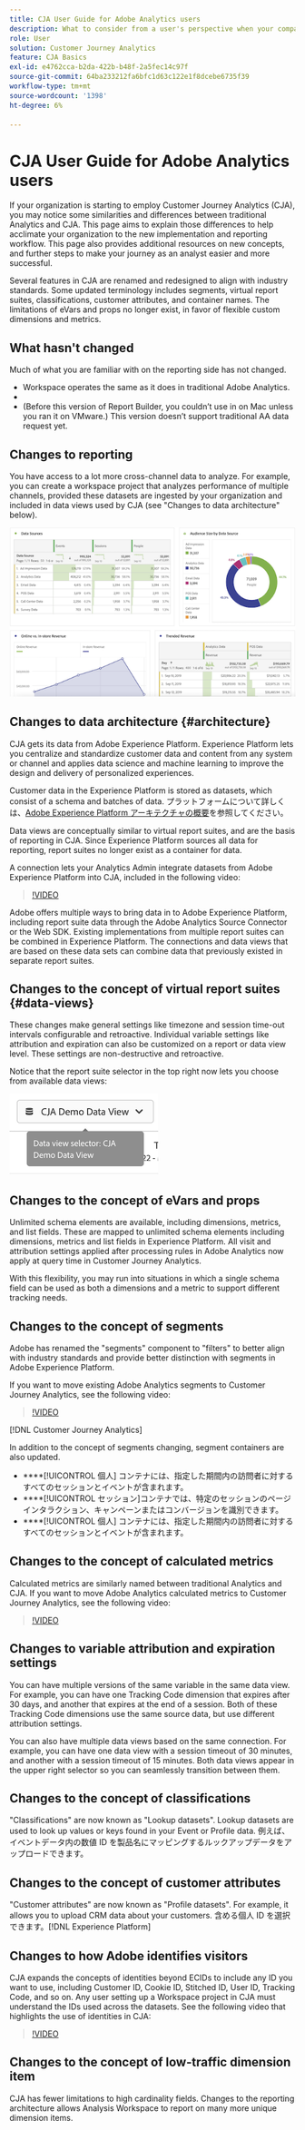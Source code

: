 ```yaml
---
title: CJA User Guide for Adobe Analytics users
description: What to consider from a user's perspective when your company moves data from Adobe Analytics to Customer Journey Analytics
role: User
solution: Customer Journey Analytics
feature: CJA Basics
exl-id: e4762cca-b2da-422b-b48f-2a5fec14c97f
source-git-commit: 64ba233212fa6bfc1d63c122e1f8dcebe6735f39
workflow-type: tm+mt
source-wordcount: '1398'
ht-degree: 6%

---
```


# CJA User Guide for Adobe Analytics users

If your organization is starting to employ Customer Journey Analytics (CJA), you may notice some similarities and differences between traditional Analytics and CJA. This page aims to explain those differences to help acclimate your organization to the new implementation and reporting workflow. This page also provides additional resources on new concepts, and further steps to make your journey as an analyst easier and more successful.

Several features in CJA are renamed and redesigned to align with industry standards. Some updated terminology includes segments, virtual report suites, classifications, customer attributes, and container names. The limitations of eVars and props no longer exist, in favor of flexible custom dimensions and metrics.

## What hasn&#39;t changed

Much of what you are familiar with on the reporting side has not changed.

* [](/help/analysis-workspace/home.md)Workspace operates the same as it does in traditional Adobe Analytics.
* [](/help/mobile-app/home.md)
* [](/help/report-builder/report-buider-overview.md)(Before this version of Report Builder, you couldn’t use in on Mac unless you ran it on VMware.) This version doesn’t support traditional AA data request yet.

## Changes to reporting

You have access to a lot more cross-channel data to analyze. For example, you can create a workspace project that analyzes performance of multiple channels, provided these datasets are ingested by your organization and included in data views used by CJA (see &quot;Changes to data architecture&quot; below).

![](assets/cross-channel.png)

## Changes to data architecture {#architecture}

CJA gets its data from Adobe Experience Platform. Experience Platform lets you centralize and standardize customer data and content from any system or channel and applies data science and machine learning to improve the design and delivery of personalized experiences.

Customer data in the Experience Platform is stored as datasets, which consist of a schema and batches of data. プラットフォームについて詳しくは、[Adobe Experience Platform アーキテクチャの概要](https://experienceleague.adobe.com/docs/platform-learn/tutorials/intro-to-platform/basic-architecture.html?lang=en)を参照してください。

[](/help/connections/create-connection.md)[](/help/data-views/data-views.md)Data views are conceptually similar to virtual report suites, and are the basis of reporting in CJA. Since Experience Platform sources all data for reporting, report suites no longer exist as a container for data.

A connection lets your Analytics Admin integrate datasets from Adobe Experience Platform into CJA, included in the following video:

>[!VIDEO](https://video.tv.adobe.com/v/35111/?quality=12)

Adobe offers multiple ways to bring data in to Adobe Experience Platform, including report suite data through the Adobe Analytics Source Connector or the Web SDK. Existing implementations from multiple report suites can be combined in Experience Platform. The connections and data views that are based on these data sets can combine data that previously existed in separate report suites.

## Changes to the concept of virtual report suites {#data-views}

[](/help/data-views/create-dataview.md)These changes make general settings like timezone and session time-out intervals configurable and retroactive. Individual variable settings like attribution and expiration can also be customized on a report or data view level. These settings are non-destructive and retroactive.

Notice that the report suite selector in the top right now lets you choose from available data views:

![](assets/data-views.png)

[](/help/data-views/data-views-usecases.md)

## Changes to the concept of eVars and props

Unlimited schema elements are available, including dimensions, metrics, and list fields. These are mapped to unlimited schema elements including dimensions, metrics and list fields in Experience Platform. All visit and attribution settings applied after processing rules in Adobe Analytics now apply at query time in Customer Journey Analytics.

With this flexibility, you may run into situations in which a single schema field can be used as both a dimensions and a metric to support different tracking needs.

## Changes to the concept of segments

Adobe has renamed the &quot;segments&quot; component to &quot;filters&quot; to better align with industry standards and provide better distinction with segments in Adobe Experience Platform.

If you want to move existing Adobe Analytics segments to Customer Journey Analytics, see the following video:

>[!VIDEO](https://video.tv.adobe.com/v/31982/?quality=12)

[!DNL Customer Journey Analytics]

In addition to the concept of segments changing, segment containers are also updated.

* ****[!UICONTROL 個人] コンテナには、指定した期間内の訪問者に対するすべてのセッションとイベントが含まれます。
* ****[!UICONTROL セッション]コンテナでは、特定のセッションのページインタラクション、キャンペーンまたはコンバージョンを識別できます。
* ****[!UICONTROL 個人] コンテナには、指定した期間内の訪問者に対するすべてのセッションとイベントが含まれます。

## Changes to the concept of calculated metrics

Calculated metrics are similarly named between traditional Analytics and CJA. If you want to move Adobe Analytics calculated metrics to Customer Journey Analytics, see the following video:

>[!VIDEO](https://video.tv.adobe.com/v/31788/?quality=12)

## Changes to variable attribution and expiration settings

[](/help/data-views/component-settings/persistence.md)

You can have multiple versions of the same variable in the same data view. For example, you can have one Tracking Code dimension that expires after 30 days, and another that expires at the end of a session. Both of these Tracking Code dimensions use the same source data, but use different attribution settings.

You can also have multiple data views based on the same connection. For example, you can have one data view with a session timeout of 30 minutes, and another with a session timeout of 15 minutes. Both data views appear in the upper right selector so you can seamlessly transition between them.

## Changes to the concept of classifications

&quot;Classifications&quot; are now known as &quot;Lookup datasets&quot;. Lookup datasets are used to look up values or keys found in your Event or Profile data. 例えば、イベントデータ内の数値 ID を製品名にマッピングするルックアップデータをアップロードできます。[](/help/use-cases/b2b.md)

## Changes to the concept of customer attributes

&quot;Customer attributes&quot; are now known as &quot;Profile datasets&quot;. For example, it allows you to upload CRM data about your customers. 含める個人 ID を選択できます。[!DNL Experience Platform]

## Changes to how Adobe identifies visitors

CJA expands the concepts of identities beyond ECIDs to include any ID you want to use, including Customer ID, Cookie ID, Stitched ID, User ID, Tracking Code, and so on. [](/help/connections/cca/overview.md)Any user setting up a Workspace project in CJA must understand the IDs used across the datasets. See the following video that highlights the use of identities in CJA:

>[!VIDEO](https://video.tv.adobe.com/v/30750/?quality=12)

## Changes to the concept of low-traffic dimension item

CJA has fewer limitations to high cardinality fields. Changes to the reporting architecture allows Analysis Workspace to report on many more unique dimension items. [](../analysis-workspace/workspace-faq/long-tail.md)
